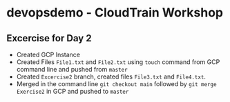 # devopsdemo - CloudTrain Workshop

## Excercise for Day 2

- Created GCP Instance
- Created Files `File1.txt` and `File2.txt` using `touch` command from GCP command line and pushed from `master`
- Created `Excercise2` branch, created files `File3.txt` and `File4.txt`. 
- Merged in the command line `git checkout main` followed by `git merge Exercise2` in GCP and pushed to `master`

